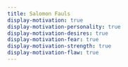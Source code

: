 ```yaml
---
title: Salomon Fauls
display-motivation: true
display-motivation-personality: true
display-motivation-desires: true
display-motivation-fear: true
display-motivation-strength: true
display-motivation-flaw: true
---
```

